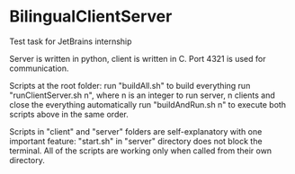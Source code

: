 # BilingualClientServer
Test task for JetBrains internship

Server is written in python, client is written in C. Port 4321 is used for communication.

Scripts at the root folder:
    run "buildAll.sh" to build everything
    run "runClientServer.sh n", where n is an integer to run server, n clients and close the everything automatically
    run "buildAndRun.sh n" to execute both scripts above in the same order.

Scripts in "client" and "server" folders are self-explanatory with one important feature: "start.sh" in "server" directory does not block the terminal. All of the scripts are working only when called from their own directory.
